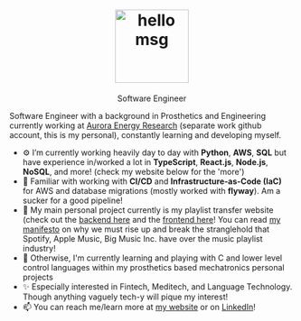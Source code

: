 <!-- <h1 align="center">Hi 👋, I'm <a href="https://milesbb.tech">Miles</a></h1> -->
<h1 align="center">
  <a href="https://milesbb.tech" target="_blank" rel="noopener noreferrer" title="Click to visit my website!">
    <img height="130" alt="hello msg" src="https://res.cloudinary.com/dlskdxln3/image/upload/v1667252496/globechat/newierrrrrgif_gofmof.gif" />
  </a>
</h1>

<p align="center">Software Engineer</p>

Software Engineer with a background in Prosthetics and Engineering currently working at [Aurora Energy Research](https://auroraer.com/) (separate work github account, this is my personal), constantly learning and developing myself.

- ⚙️ I’m currently working heavily day to day with **Python**, **AWS**, **SQL** but have experience in/worked a lot in **TypeScript**, **React.js**, **Node.js**, **NoSQL**, and more! (check my website below for the 'more')
- 📄 Familiar with working with **CI/CD** and **Infrastructure-as-Code (IaC)** for AWS and database migrations (mostly worked with **flyway**). Am a sucker for a good pipeline!
- 🌠 My main personal project currently is my playlist transfer website (check out the [backend here](https://github.com/milesbb/playlist-transfer-backend) and the [frontend here](https://github.com/milesbb/playlist-transfer-frontend)! You can read [my manifesto](https://github.com/milesbb/playlist-transfer-backend/blob/main/playlist-sharing-manifesto.md) on why we must rise up and break the stranglehold that Spotify, Apple Music, Big Music Inc. have over the music playlist industry!
- 🌱 Otherwise, I'm currently learning and playing with C and lower level control languages within my prosthetics based mechatronics personal projects
- ✨ Especially interested in Fintech, Meditech, and Language Technology. Though anything vaguely tech-y will pique my interest!
- 📫 You can reach me/learn more at [my website](https://milesbb.tech) or on [LinkedIn](https://www.linkedin.com/in/milesbaileybraendgaard/)!
